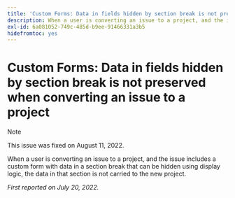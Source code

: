 ```yaml
---
title: 'Custom Forms: Data in fields hidden by section break is not preserved when converting an issue to a project'
description: When a user is converting an issue to a project, and the issue includes a custom form with data in a section break that can be hidden using display logic, the data in that section is not carried to the new project.
exl-id: 6a081052-749c-485d-b9ee-91466331a3b5
hidefromtoc: yes
---
```

# Custom Forms: Data in fields hidden by section break is not preserved when converting an issue to a project

>[!NOTE]
>
> This issue was fixed on August 11, 2022.

When a user is converting an issue to a project, and the issue includes a custom form with data in a section break that can be hidden using display logic, the data in that section is not carried to the new project.

_First reported on  July 20, 2022._
